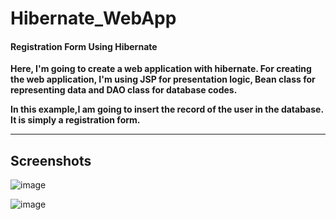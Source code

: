 # Hibernate_WebApp

#### Registration Form Using Hibernate

**Here, I'm going to create a web application with hibernate. For creating the web application, I'm using JSP for presentation logic, Bean class for representing data and DAO class for database codes.**

**In this example,I am going to insert the record of the user in the database. It is simply a registration form.**

<hr>

## Screenshots


![image](https://user-images.githubusercontent.com/52199294/63598930-2b37ce80-c5de-11e9-9eb0-207f4d0f58a7.png)


![image](https://user-images.githubusercontent.com/52199294/63598529-6259b000-c5dd-11e9-97dd-c02b387ef140.png)
